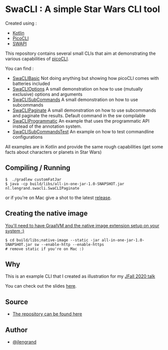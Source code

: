 # SwaCLI : A simple Star Wars CLI tool 

Created using :

* [Kotlin](https://kotlinlang.org/)
* [PicoCLI](https://picocli.info/)
* [SWAPI](https://swapi.dev/documentation)

This repository contains several small CLIs that aim at demonstrating the various capabilities of [picoCLI](https://picocli.info/).

You can find : 

* [SwaCLIBasic](src/main/kotlin/nl/lengrand/swacli/SwaCLIBasic.kt) Not doing anything but showing how picoCLI comes with batteries included
* [SwaCLIOptions](src/main/kotlin/nl/lengrand/swacli/SwaCLIOptions.kt) A small demonstration on how to use (mutually exclusive) options and arguments
* [SwaCLISubCommands](src/main/kotlin/nl/lengrand/swacli/SwaCLISubCommands.kt) A small demonstration on how to use subcommands 
* [SwaCLIPaginate](src/main/kotlin/nl/lengrand/swacli/SwaCLIPaginate.kt) A small demonstration on how to use subcommands and paginate the results. Default command in the sw compilable
* [SwaCLIProgrammatic](src/main/kotlin/nl/lengrand/swacli/SwaCLIProgrammatic.kt) An example that uses the programmatic API instead of the annotation system.
* [SwaCLISubCommandsTest](src/test/kotlin/nl/lengrand/swacli/SwaCLISubCommandsTest.kt) An example on how to test commandline configurations 


All examples are in Kotlin and provide the same rough capabilities (get some facts about characters or planets in Star Wars)

## Compiling / Running 

```
$  ./gradlew customFatJar
$ java -cp build/libs/all-in-one-jar-1.0-SNAPSHOT.jar nl.lengrand.swacli.SwaCLIPaginate
```

or if you're on Mac give a shot to the latest [release](https://github.com/jlengrand/swacli/releases).

## Creating the native image

[You'll need to have GraalVM and the native image extension setup on your system :)](https://www.graalvm.org/reference-manual/native-image/)

```
$ cd build/libs;native-image --static -jar all-in-one-jar-1.0-SNAPSHOT.jar sw --enable-http --enable-https
# remove static if you're on Mac :)
```

##  Why

This is an example CLI that I created as illustration for my [JFall 2020 talk](https://jfall.nl/sessions/an-introduction-to-creating-cli-applications-using-picocli/)

You can check out the slides [here](https://github.com/jlengrand/picocli-jfall-bitesize-2020). 

## Source

* [The repository can be found here](https://github.com/jlengrand/swacli)

## Author 

* [@jlengrand](https://twitter.com/jlengrand)
